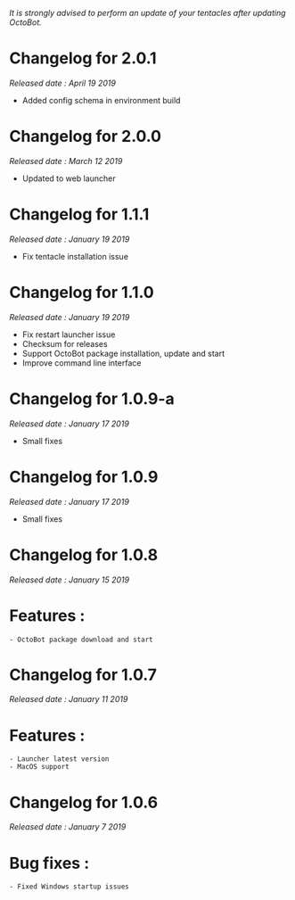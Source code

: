 *It is strongly advised to perform an update of your tentacles after updating OctoBot.*

Changelog for 2.0.1
====================
*Released date : April 19 2019*

- Added config schema in environment build

Changelog for 2.0.0
====================
*Released date : March 12 2019*

- Updated to web launcher

Changelog for 1.1.1
====================
*Released date : January 19 2019*

- Fix tentacle installation issue

Changelog for 1.1.0
====================
*Released date : January 19 2019*

- Fix restart launcher issue
- Checksum for releases
- Support OctoBot package installation, update and start
- Improve command line interface

Changelog for 1.0.9-a
====================
*Released date : January 17 2019*

- Small fixes

Changelog for 1.0.9
====================
*Released date : January 17 2019*

- Small fixes

Changelog for 1.0.8
====================
*Released date : January 15 2019*

# Features :
    - OctoBot package download and start

Changelog for 1.0.7
====================
*Released date : January 11 2019*

# Features :
    - Launcher latest version
    - MacOS support

Changelog for 1.0.6
====================
*Released date : January 7 2019*

# Bug fixes :
    - Fixed Windows startup issues
